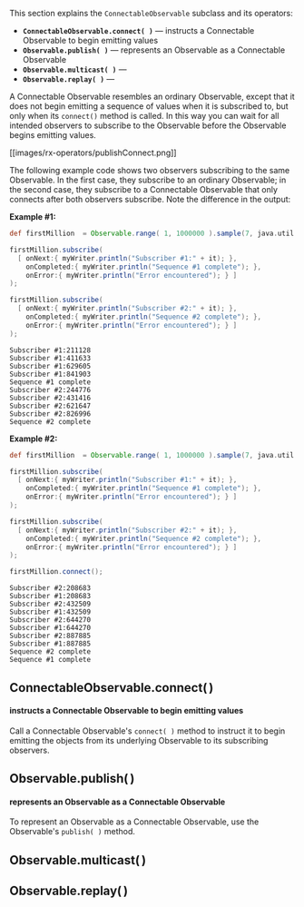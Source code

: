 This section explains the `ConnectableObservable` subclass and its operators:

* **`ConnectableObservable.connect( )`** — instructs a Connectable Observable to begin emitting values
* **`Observable.publish( )`** — represents an Observable as a Connectable Observable
* **`Observable.multicast( )`** — 
* **`Observable.replay( )`** — 

A Connectable Observable resembles an ordinary Observable, except that it does not begin emitting a sequence of values when it is subscribed to, but only when its `connect()` method is called. In this way you can wait for all intended observers to subscribe to the Observable before the Observable begins emitting values.

[[images/rx-operators/publishConnect.png]]

The following example code shows two observers subscribing to the same Observable. In the first case, they subscribe to an ordinary Observable; in the second case, they subscribe to a Connectable Observable that only connects after both observers subscribe. Note the difference in the output:

**Example #1:**
```groovy
def firstMillion  = Observable.range( 1, 1000000 ).sample(7, java.util.concurrent.TimeUnit.MILLISECONDS);

firstMillion.subscribe(
  [ onNext:{ myWriter.println("Subscriber #1:" + it); },
    onCompleted:{ myWriter.println("Sequence #1 complete"); },
    onError:{ myWriter.println("Error encountered"); } ]
);

firstMillion.subscribe(
  [ onNext:{ myWriter.println("Subscriber #2:" + it); },
    onCompleted:{ myWriter.println("Sequence #2 complete"); },
    onError:{ myWriter.println("Error encountered"); } ]
);
```
```
Subscriber #1:211128
Subscriber #1:411633
Subscriber #1:629605
Subscriber #1:841903
Sequence #1 complete
Subscriber #2:244776
Subscriber #2:431416
Subscriber #2:621647
Subscriber #2:826996
Sequence #2 complete
```
**Example #2:**
```groovy
def firstMillion  = Observable.range( 1, 1000000 ).sample(7, java.util.concurrent.TimeUnit.MILLISECONDS).publish();

firstMillion.subscribe(
  [ onNext:{ myWriter.println("Subscriber #1:" + it); },
    onCompleted:{ myWriter.println("Sequence #1 complete"); },
    onError:{ myWriter.println("Error encountered"); } ]
);

firstMillion.subscribe(
  [ onNext:{ myWriter.println("Subscriber #2:" + it); },
    onCompleted:{ myWriter.println("Sequence #2 complete"); },
    onError:{ myWriter.println("Error encountered"); } ]
);

firstMillion.connect();
```
```
Subscriber #2:208683
Subscriber #1:208683
Subscriber #2:432509
Subscriber #1:432509
Subscriber #2:644270
Subscriber #1:644270
Subscriber #2:887885
Subscriber #1:887885
Sequence #2 complete
Sequence #1 complete
```

## ConnectableObservable.connect( )
#### instructs a Connectable Observable to begin emitting values
Call a Connectable Observable's `connect( )` method to instruct it to begin emitting the objects from its underlying Observable to its subscribing observers.

## Observable.publish( )
#### represents an Observable as a Connectable Observable
To represent an Observable as a Connectable Observable, use the Observable's `publish( )` method.

## Observable.multicast( )
#### 

## Observable.replay( )
####